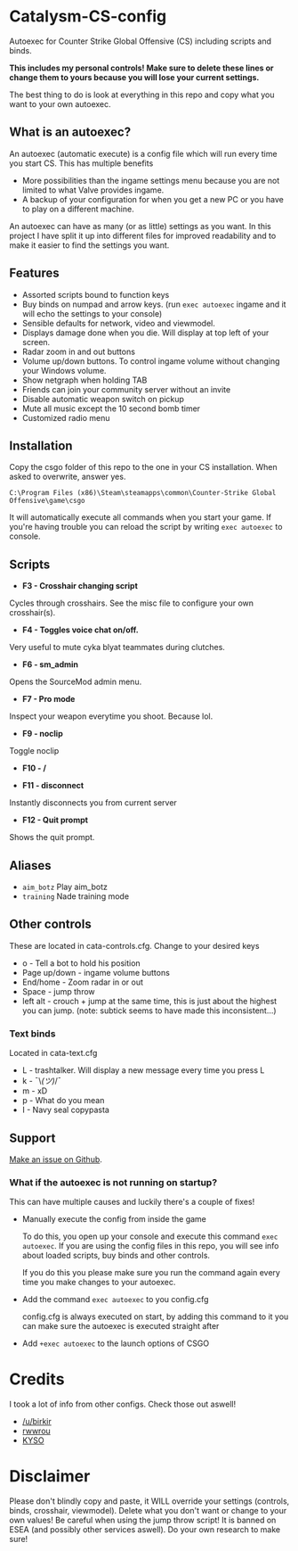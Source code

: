 # Catalysm-CS-config


Autoexec for Counter Strike Global Offensive (CS) including scripts and binds.

**This includes my personal controls! Make sure to delete these lines or change them to yours because you will lose your current settings.**

The best thing to do is look at everything in this repo and copy what you want to your own autoexec.

## What is an autoexec?

An autoexec (automatic execute) is a config file which will run every time you start CS. This has multiple benefits

- More possibilities than the ingame settings menu because you are not limited to what Valve provides ingame.
- A backup of your configuration for when you get a new PC or you have to play on a different machine.

An autoexec can have as many (or as little) settings as you want. In this project I have split it up into different files for improved readability and to make it easier to find the settings you want.

## Features

* Assorted scripts bound to function keys
* Buy binds on numpad and arrow keys. (run `exec autoexec` ingame and it will echo the settings to your console)
* Sensible defaults for network, video and viewmodel.
* Displays damage done when you die. Will display at top left of your screen.
* Radar zoom in and out buttons
* Volume up/down buttons. To control ingame volume without changing your Windows volume.
* Show netgraph when holding TAB
* Friends can join your community server without an invite
* Disable automatic weapon switch on pickup
* Mute all music except the 10 second bomb timer
* Customized radio menu

## Installation

  Copy the csgo folder of this repo to the one in your CS installation. When asked to overwrite, answer yes.
  
  `C:\Program Files (x86)\Steam\steamapps\common\Counter-Strike Global Offensive\game\csgo`
  
  It will automatically execute all commands when you start your game. 
  If you're having trouble you can reload the script by writing `exec autoexec` to console.


## Scripts

* **F3 - Crosshair changing script**

Cycles through crosshairs. See the misc file to configure your own crosshair(s).

* **F4 - Toggles voice chat on/off.**

Very useful to mute cyka blyat teammates during clutches.

* **F6 - sm_admin**

Opens the SourceMod admin menu.

* **F7 - Pro mode**

Inspect your weapon everytime you shoot. Because lol.

* **F9 - noclip**

Toggle noclip

* **F10 - /**

* **F11 - disconnect**

Instantly disconnects you from current server

* **F12 - Quit prompt**

Shows the quit prompt. 

## Aliases

* `aim_botz` Play aim_botz
* `training` Nade training mode

## Other controls

These are located in cata-controls.cfg. Change to your desired keys

* o - Tell a bot to hold his position
* Page up/down - ingame volume buttons
* End/home - Zoom radar in or out
* Space - jump throw
* left alt - crouch + jump at the same time, this is just about the highest you can jump. (note: subtick seems to have made this inconsistent...)

### Text binds

Located in cata-text.cfg

* L - trashtalker. Will display a new message every time you press L
* k -  ¯\\_(ツ)_/¯
* m - xD
* p - What do you mean
* I - Navy seal copypasta

## Support

[Make an issue on Github](https://github.com/niekcandaele/Catalysm-CSGO-config/issues/new).

### What if the autoexec is not running on startup?

This can have multiple causes and luckily there's a couple of fixes!

- Manually execute the config from inside the game
  
  To do this, you open up your console and execute this command `exec autoexec`. If you are using the config files in this repo, you will see info about loaded scripts, buy binds and other controls.

  If you do this you please make sure you run the command again every time you make changes to your autoexec.

- Add the command `exec autoexec` to you config.cfg

  config.cfg is always executed on start, by adding this command to it you can make sure the autoexec is executed straight after

- Add `+exec autoexec` to the launch options of CSGO

# Credits

I took a lot of info from other configs. Check those out aswell!

- [/u/birkir](https://www.reddit.com/r/GlobalOffensive/comments/8ax858/updated_csgo_tips_configs_and_more/)
- [rwwrou](https://github.com/rwwrou/yuki.cfg)
- [KYSO](https://www.youtube.com/watch?v=l7gE8RjuJB8)

# Disclaimer

Please don't blindly copy and paste, it WILL override your settings (controls, binds, crosshair, viewmodel). Delete what you don't want or change to your own values! Be careful when using the jump throw script! It is banned on ESEA (and possibly other services aswell). Do your own research to make sure!
